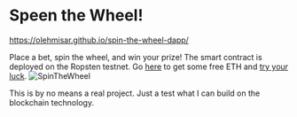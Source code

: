 # Speen the Wheel!

https://olehmisar.github.io/spin-the-wheel-dapp/

Place a bet, spin the wheel, and win your prize! The smart contract is deployed on the Ropsten testnet. Go [here](https://faucet.ropsten.be/) to get some free ETH and [try your luck](https://olehmisar.github.io/spin-the-wheel-dapp/).
![SpinTheWheel](https://user-images.githubusercontent.com/29802592/121817501-7c6cf280-cc8a-11eb-8b0b-263b76f6f39d.gif)

 This is by no means a real project. Just a test what I can build on the blockchain technology.
 
